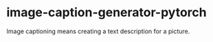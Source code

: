 # image-caption-generator-pytorch
Image captioning means creating a text description for a picture.
